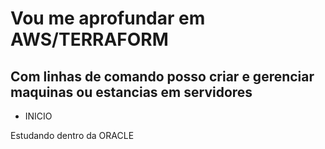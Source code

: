 # Vou me aprofundar em AWS/TERRAFORM

## Com linhas de comando posso criar e gerenciar maquinas ou estancias em servidores

* INICIO

Estudando dentro da ORACLE
